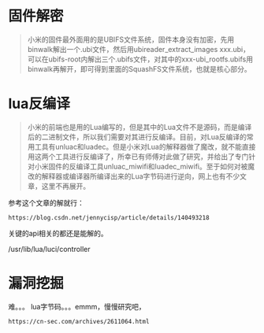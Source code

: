 # 固件解密

> 小米的固件最外面用的是UBIFS文件系统，固件本身没有加密，先用binwalk解出一个.ubi文件，然后用ubireader_extract_images xxx.ubi，可以在ubifs-root内解出三个.ubifs文件，对其中的xxx-ubi_rootfs.ubifs用binwalk再解开，即可得到里面的SquashFS文件系统，也就是核心部分。
> 



# lua反编译

> 小米的前端也是用的Lua编写的，但是其中的Lua文件不是源码，而是编译后的二进制文件，所以我们需要对其进行反编译。目前，对Lua反编译的常用工具有unluac和luadec。但是小米对Lua的解释器做了魔改，就不能直接用这两个工具进行反编译了，所幸已有师傅对此做了研究，并给出了专门针对小米固件的反编译工具unluac_miwifi和luadec_miwifi。至于如何对被魔改的解释器或编译器所编译出来的Lua字节码进行逆向，网上也有不少文章，这里不再展开。
> 
>

参考这个文章的解就行：

```
https://blog.csdn.net/jennycisp/article/details/140493218
```

关键的api相关的都还是能解的。

/usr/lib/lua/luci/controller



# 漏洞挖掘

难。。。 lua字节码。。。emmm，慢慢研究吧，

```
https://cn-sec.com/archives/2611064.html
```


